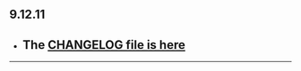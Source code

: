 ## 9.12.11

- ## The [CHANGELOG file is here](https://flutter-sound.canardoux.xyz/changelog.html)

-----------------------------------------------------------------------------------------------------------------------------------
